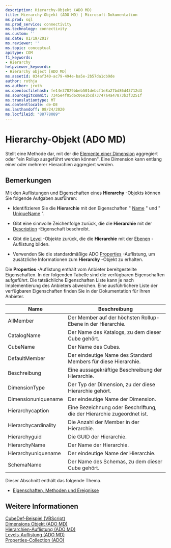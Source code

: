 ```yaml
---
description: Hierarchy-Objekt (ADO MD)
title: Hierarchy-Objekt (ADO MD) | Microsoft-Dokumentation
ms.prod: sql
ms.prod_service: connectivity
ms.technology: connectivity
ms.custom: ''
ms.date: 01/19/2017
ms.reviewer: ''
ms.topic: conceptual
apitype: COM
f1_keywords:
- Hierarchy
helpviewer_keywords:
- Hierarchy object [ADO MD]
ms.assetid: 034af340-ac79-494e-ba5e-2b57da1cb9de
author: rothja
ms.author: jroth
ms.openlocfilehash: fe14e37829bbeb501debcf1e8a27bd86d43712d3
ms.sourcegitcommit: 7345e4f05d6c06e1bcd73747a4a47873b3f3251f
ms.translationtype: MT
ms.contentlocale: de-DE
ms.lasthandoff: 08/24/2020
ms.locfileid: "88778089"
---
```

# <a name="hierarchy-object-ado-md"></a>Hierarchy-Objekt (ADO MD)
Stellt eine Methode dar, mit der die [Elemente einer Dimension](./dimension-object-ado-md.md) aggregiert oder "ein Rollup ausgeführt werden können". Eine Dimension kann entlang einer oder mehrerer Hierarchien aggregiert werden.  
  
## <a name="remarks"></a>Bemerkungen  
 Mit den Auflistungen und Eigenschaften eines **Hierarchy** -Objekts können Sie folgende Aufgaben ausführen:  
  
-   Identifizieren Sie die **Hierarchie** mit den Eigenschaften " [Name](./name-property-ado-md.md) " und " [UniqueName](./uniquename-property-ado-md.md) ".  
  
-   Gibt eine sinnvolle Zeichenfolge zurück, die die **Hierarchie** mit der [Description](./description-property-ado-md.md) -Eigenschaft beschreibt.  
  
-   Gibt die [Level](./level-object-ado-md.md) -Objekte zurück, die die **Hierarchie** mit der [Ebenen](./levels-collection-ado-md.md) -Auflistung bilden.  
  
-   Verwenden Sie die standardmäßige ADO [Properties](../ado-api/properties-collection-ado.md) -Auflistung, um zusätzliche Informationen zum **Hierarchy** -Objekt zu erhalten.  
  
 Die **Properties** -Auflistung enthält vom Anbieter bereitgestellte Eigenschaften. In der folgenden Tabelle sind die verfügbaren Eigenschaften aufgeführt. Die tatsächliche Eigenschaften Liste kann je nach Implementierung des Anbieters abweichen. Eine ausführlichere Liste der verfügbaren Eigenschaften finden Sie in der Dokumentation für Ihren Anbieter.  
  
|Name|Beschreibung|  
|----------|-----------------|  
|AllMember|Der Member auf der höchsten Rollup-Ebene in der Hierarchie.|  
|CatalogName|Der Name des Katalogs, zu dem dieser Cube gehört.|  
|CubeName|Der Name des Cubes.|  
|DefaultMember|Der eindeutige Name des Standard Members für diese Hierarchie.|  
|Beschreibung|Eine aussagekräftige Beschreibung der Hierarchie.|  
|DimensionType|Der Typ der Dimension, zu der diese Hierarchie gehört.|  
|Dimensionuniquename|Der eindeutige Name der Dimension.|  
|Hierarchycaption|Eine Bezeichnung oder Beschriftung, die der Hierarchie zugeordnet ist.|  
|Hierarchycardinality|Die Anzahl der Member in der Hierarchie.|  
|Hierarchyguid|Die GUID der Hierarchie.|  
|HierarchyName|Der Name der Hierarchie.|  
|Hierarchyuniquename|Der eindeutige Name der Hierarchie.|  
|SchemaName|Der Name des Schemas, zu dem dieser Cube gehört.|  
  
 Dieser Abschnitt enthält das folgende Thema.  
  
-   [Eigenschaften, Methoden und Ereignisse](./hierarchy-object-properties-methods-and-events.md)  
  
## <a name="see-also"></a>Weitere Informationen  
 [CubeDef-Beispiel (VBScript)](./cubedef-example-vbscript.md)   
 [Dimensions Objekt (ADO MD)](./dimension-object-ado-md.md)   
 [Hierarchien-Auflistung (ADO MD)](./hierarchies-collection-ado-md.md)   
 [Levels-Auflistung (ADO MD)](./levels-collection-ado-md.md)   
 [Properties-Collection (ADO)](../ado-api/properties-collection-ado.md)